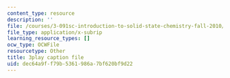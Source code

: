 ```yaml
---
content_type: resource
description: ''
file: /courses/3-091sc-introduction-to-solid-state-chemistry-fall-2010/dec64a9ff79b5361986a7bf620bf9d22_FRgckt9lDQ8.vtt
file_type: application/x-subrip
learning_resource_types: []
ocw_type: OCWFile
resourcetype: Other
title: 3play caption file
uid: dec64a9f-f79b-5361-986a-7bf620bf9d22
---
```

